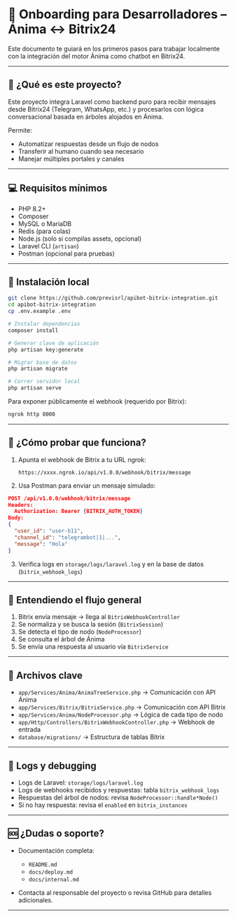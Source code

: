 # 👋 Onboarding para Desarrolladores – Ánima ↔ Bitrix24

Este documento te guiará en los primeros pasos para trabajar localmente con la integración del motor Ánima como chatbot en Bitrix24.

---

## 📘 ¿Qué es este proyecto?

Este proyecto integra Laravel como backend puro para recibir mensajes desde Bitrix24 (Telegram, WhatsApp, etc.) y procesarlos con lógica conversacional basada en árboles alojados en Ánima.

Permite:

- Automatizar respuestas desde un flujo de nodos
- Transferir al humano cuando sea necesario
- Manejar múltiples portales y canales

---

## 💻 Requisitos mínimos

- PHP 8.2+
- Composer
- MySQL o MariaDB
- Redis (para colas)
- Node.js (solo si compilas assets, opcional)
- Laravel CLI (`artisan`)
- Postman (opcional para pruebas)

---

## 🚀 Instalación local

```bash
git clone https://github.com/previsrl/apibot-bitrix-integration.git
cd apibot-bitrix-integration
cp .env.example .env

# Instalar dependencias
composer install

# Generar clave de aplicación
php artisan key:generate

# Migrar base de datos
php artisan migrate

# Correr servidor local
php artisan serve
```

Para exponer públicamente el webhook (requerido por Bitrix):

```bash
ngrok http 8000
```

---

## 📡 ¿Cómo probar que funciona?

1. Apunta el webhook de Bitrix a tu URL ngrok:

   ```
   https://xxxx.ngrok.io/api/v1.0.0/webhook/bitrix/message
   ```

2. Usa Postman para enviar un mensaje simulado:

```json
POST /api/v1.0.0/webhook/bitrix/message
Headers:
  Authorization: Bearer {BITRIX_AUTH_TOKEN}
Body:
{
  "user_id": "user-b11",
  "channel_id": "telegrambot|1|...",
  "message": "Hola"
}
```

3. Verifica logs en `storage/logs/laravel.log` y en la base de datos (`bitrix_webhook_logs`)

---

## 🧠 Entendiendo el flujo general

1. Bitrix envía mensaje → llega al `BitrixWebhookController`
2. Se normaliza y se busca la sesión (`BitrixSession`)
3. Se detecta el tipo de nodo (`NodeProcessor`)
4. Se consulta el árbol de Ánima
5. Se envía una respuesta al usuario vía `BitrixService`

---

## 📂 Archivos clave

- `app/Services/Anima/AnimaTreeService.php` → Comunicación con API Ánima
- `app/Services/Bitrix/BitrixService.php` → Comunicación con API Bitrix
- `app/Services/Anima/NodeProcessor.php` → Lógica de cada tipo de nodo
- `app/Http/Controllers/BitrixWebhookController.php` → Webhook de entrada
- `database/migrations/` → Estructura de tablas Bitrix

---

## 🐞 Logs y debugging

- Logs de Laravel: `storage/logs/laravel.log`
- Logs de webhooks recibidos y respuestas: tabla `bitrix_webhook_logs`
- Respuestas del árbol de nodos: revisa `NodeProcessor::handle*Node()`
- Si no hay respuesta: revisa el `enabled` en `bitrix_instances`

---

## 🆘 ¿Dudas o soporte?

- Documentación completa:

  - `README.md`
  - `docs/deploy.md`
  - `docs/internal.md`

- Contacta al responsable del proyecto o revisa GitHub para detalles adicionales.

---
